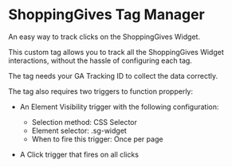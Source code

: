 # ShoppingGives Tag Manager

An easy way to track clicks on the ShoppingGives Widget.

This custom tag allows you to track all the ShoppingGives Widget interactions, without the hassle of configuring each tag.

The tag needs your GA Tracking ID to collect the data correctly. 

The tag also requires two triggers to function propperly:

  - An Element Visibility trigger with the following configuration:
    - Selection method: CSS Selector
    - Element selector: .sg-widget
    - When to fire this trigger: Once per page

  - A Click trigger that fires on all clicks
